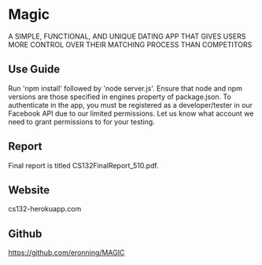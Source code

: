 # Magic
A SIMPLE, FUNCTIONAL, AND UNIQUE DATING APP THAT GIVES USERS MORE CONTROL OVER THEIR MATCHING PROCESS THAN COMPETITORS

## Use Guide
Run 'npm install' followed by 'node server.js'.
Ensure that node and npm versions are those specified in engines property of package.json.
To authenticate in the app, you must be registered as a developer/tester in our Facebook API due to our limited permissions.
Let us know what account we need to grant permissions to for your testing.


## Report
Final report is titled CS132FinalReport_510.pdf.

## Website
cs132-herokuapp.com

## Github
https://github.com/eronning/MAGIC
